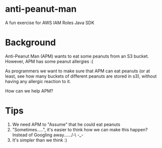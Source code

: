 # anti-peanut-man
A fun exercise for AWS IAM Roles Java SDK

# Background
Anti-Peanut Man (APM) wants to eat some peanuts from an S3 bucket. However, APM has some peanut allergies :( 

As programmers we want to make sure that APM can eat peanuts (or  at least, see how many buckets of different peanuts are stored in s3), without having any allergic reaction to it. 

How can we help APM?

# Tips
1. We need APM to "Assume" that he could eat peanuts
2. "Sometimes.....", it's easier to think how we can make this happen? Instead of Googling away....../-\ -_-
3. It's simpler than we think :) 
